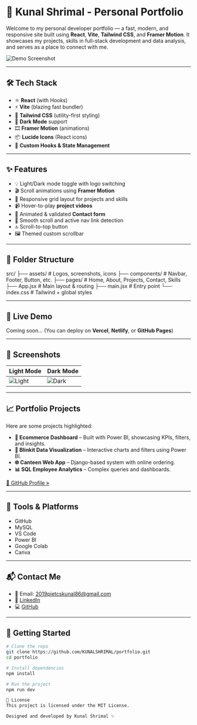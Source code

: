 # 🚀 Kunal Shrimal - Personal Portfolio

Welcome to my personal developer portfolio — a fast, modern, and responsive site built using **React**, **Vite**, **Tailwind CSS**, and **Framer Motion**. It showcases my projects, skills in full-stack development and data analysis, and serves as a place to connect with me.

![Demo Screenshot](./src/assets/cover.png) <!-- Replace with an actual screenshot path -->

---

## 🛠️ Tech Stack

- ⚛️ **React** (with Hooks)
- ⚡ **Vite** (blazing fast bundler)
- 🎨 **Tailwind CSS** (utility-first styling)
- 🌙 **Dark Mode** support
- 🎞️ **Framer Motion** (animations)
- 📦 **Lucide Icons** (React icons)
- 🧠 **Custom Hooks & State Management**

---

## ✨ Features

- 💡 Light/Dark mode toggle with logo switching
- 🎬 Scroll animations using **Framer Motion**
- 🧩 Responsive grid layout for projects and skills
- 📹 Hover-to-play **project videos**
- 🧾 Animated & validated **Contact form**
- 🧭 Smooth scroll and active nav link detection
- 🔝 Scroll-to-top button
- 🖼️ Themed custom scrollbar

---

## 📂 Folder Structure

src/
├── assets/ # Logos, screenshots, icons
├── components/ # Navbar, Footer, Button, etc.
├── pages/ # Home, About, Projects, Contact, Skills
├── App.jsx # Main layout & routing
├── main.jsx # Entry point
└── index.css # Tailwind + global styles


---

## 🧪 Live Demo

Coming soon... (You can deploy on **Vercel**, **Netlify**, or **GitHub Pages**)

---

## 📸 Screenshots

| Light Mode | Dark Mode |
|------------|-----------|
| ![Light](./src/assets/light.png) | ![Dark](./src/assets/dark.png) |

---

## 📈 Portfolio Projects

Here are some projects highlighted:

- **🛒 Ecommerce Dashboard** – Built with Power BI, showcasing KPIs, filters, and insights.
- **🚚 Blinkit Data Visualization** – Interactive charts and filters using Power BI.
- **🌐 Canteen Web App** – Django-based system with online ordering.
- **📊 SQL Employee Analytics** – Complex queries and dashboards.

[🔗 GitHub Profile »](https://github.com/KUNALSHRIMAL)

---

## 🧰 Tools & Platforms

- GitHub
- MySQL
- VS Code
- Power BI
- Google Colab
- Canva

---

## 📬 Contact Me

- 📧 Email: [2019pietcskunal86@gmail.com](mailto:2019pietcskunal86@gmail.com)
- 🔗 [LinkedIn](https://linkedin.com/in/kunalshrimal)
- 💻 [GitHub](https://github.com/KUNALSHRIMAL)

---

## 🚀 Getting Started

```bash
# Clone the repo
git clone https://github.com/KUNALSHRIMAL/portfolio.git
cd portfolio

# Install dependencies
npm install

# Run the project
npm run dev

📝 License
This project is licensed under the MIT License.

Designed and developed by Kunal Shrimal ✨
